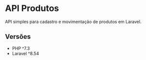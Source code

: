 # API Produtos
API simples para cadastro e movimentação de produtos em Laravel.

## Versões 
- PHP ^7.3
- Laravel ^8.54
